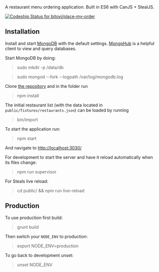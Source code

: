<!--
@page index place-my-order.com
-->

A restaurant menu ordering application. Built in ES6 with CanJS + StealJS.

[ ![Codeship Status for bitovi/place-my-order](https://codeship.com/projects/25f512b0-dbde-0132-3a71-428a02316898/status?branch=master)](https://codeship.com/projects/79797)

## Installation

Install and start [MongoDB](https://www.mongodb.org/) with the default settings. [MongoHub](http://mongohub.todayclose.com/) is a helpful client to view and query databases.

Start MongoDB by doing:

> sudo mkdir -p /data/db

> sudo mongod --fork --logpath /var/log/mongodb.log

Clone [the repository](https://github.com/bitovi/place-my-order) and in the folder run

> npm install

The initial restaurant list (with the data located in `public/fixtures/restaurants.json`) can be loaded by running

> bin/import

To start the application run:

> npm start

And navigate to [http://localhost:3030/](http://localhost:3030/)

For development to start the server and have it reload automatically when its files change:

> npm run supervisor

For Steals live reload:

> cd public/ && npm run live-reload

## Production

To use production first build:

> grunt build

Then switch your `NODE_ENV` to production:

> export NODE_ENV=production

To go back to development unset:

> unset NODE_ENV
